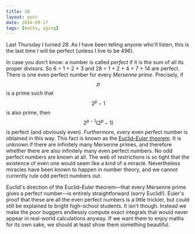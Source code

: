 ```yaml
---
title: 28
layout: post
date: 2016-09-17
tags: [maths, aging]
---
```


Last Thursday I turned 28. As I have been telling anyone who'll listen, this is the last time I will be perfect (unless I live to be 496).  

In case you don't know: a number is called *perfect* if it is the sum of all its proper divisors. So 6 = 1 + 2 + 3 and 28 = 1 + 2 + 4 + 7 + 14 are perfect. There is one even perfect number for every *Mersenne prime*. Precisely, if $$ p $$ is a prime such that $$ 2^{p} - 1 $$ is also prime, then $$ 2^{p-1}(2^{p} - 1) $$ is perfect (and obviously even). Furthermore, *every* even perfect number is obtained in this way. This fact is known as the [Euclid&ndash;Euler theorem](https://en.wikipedia.org/wiki/Euclid%E2%80%93Euler_theorem). It is unknown if there are infinitely many Mersenne primes, and therefore whether there are also infinitely many even perfect numbers. No odd perfect numbers are known at all. The web of restrictions is so tight that the existence of even one would seem like a kind of a miracle. Nevertheless miracles have been known to happen in number theory, and we cannot currently rule odd perfect numbers out.

Euclid's direction of the Euclid&ndash;Euler theorem&mdash;that every Mersenne prime gives a perfect number&mdash;is entirely straightforward (sorry Euclid!). Euler's proof that these are all the even perfect numbers is a little trickier, but could still be explained to bright high-school students. It isn't though. Instead we make the poor buggers endlessly compute exact integrals that would never appear in real-world calculations anyway. If we want them to enjoy maths for its own sake, we should at least show them something beautiful.
